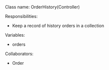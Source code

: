 Class name: OrderHistory(Controller)

Responsibilities:
* Keep a record of history orders in a collection

Variables:
* orders

Collaborators:
* Order
